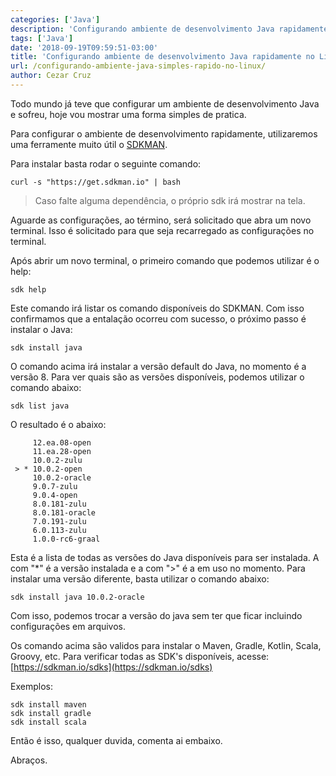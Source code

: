 ```yaml
---
categories: ['Java']
description: 'Configurando ambiente de desenvolvimento Java rapidamente no Linux'
tags: ['Java']
date: '2018-09-19T09:59:51-03:00'
title: 'Configurando ambiente de desenvolvimento Java rapidamente no Linux'
url: /configurando-ambiente-java-simples-rapido-no-linux/
author: Cezar Cruz
---
```


Todo mundo já teve que configurar um ambiente de desenvolvimento Java e sofreu, hoje vou mostrar uma forma simples de pratica.

<!--more-->

Para configurar o ambiente de desenvolvimento rapidamente, utilizaremos uma ferramente muito útil o [SDKMAN](https://sdkman.io/).

Para instalar basta rodar o seguinte comando:

```
curl -s "https://get.sdkman.io" | bash
```

> Caso falte alguma dependência, o próprio sdk irá mostrar na tela.

Aguarde as configurações, ao término, será solicitado que abra um novo terminal. Isso é solicitado para que seja recarregado as configurações no terminal.

Após abrir um novo terminal, o primeiro comando que podemos utilizar é o help:

```
sdk help
```

Este comando irá listar os comando disponíveis do SDKMAN. Com isso confirmamos que a entalação ocorreu com sucesso, o próximo passo é instalar o Java:

```
sdk install java
```

O comando acima irá instalar a versão default do Java, no momento é a versão 8.
Para ver quais são as versões disponíveis, podemos utilizar o comando abaixo:

```
sdk list java
```

O resultado é o abaixo:

```
     12.ea.08-open
     11.ea.28-open
     10.0.2-zulu
 > * 10.0.2-open
     10.0.2-oracle
     9.0.7-zulu
     9.0.4-open
     8.0.181-zulu
     8.0.181-oracle
     7.0.191-zulu
     6.0.113-zulu
     1.0.0-rc6-graal
```

Esta é a lista de todas as versões do Java disponíveis para ser instalada. A com "\*" é a versão instalada e a com ">" é a em uso no momento. Para instalar uma versão diferente, basta utilizar o comando abaixo:

```
sdk install java 10.0.2-oracle
```

Com isso, podemos trocar a versão do java sem ter que ficar incluindo configurações em arquivos.

Os comando acima são validos para instalar o Maven, Gradle, Kotlin, Scala, Groovy, etc. Para verificar todas as SDK's disponíveis, acesse: [https://sdkman.io/sdks](https://sdkman.io/sdks)

Exemplos:

```
sdk install maven
sdk install gradle
sdk install scala
```

Então é isso, qualquer duvida, comenta ai embaixo.

Abraços.
